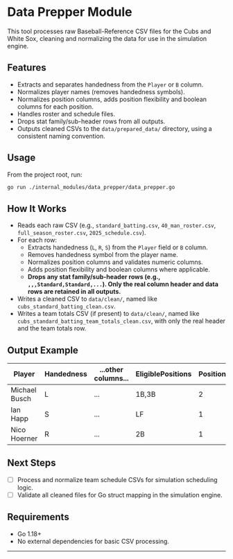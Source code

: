# Data Prepper Module

This tool processes raw Baseball-Reference CSV files for the Cubs and White Sox, cleaning and normalizing the data for use in the simulation engine.

## Features

- Extracts and separates handedness from the `Player` or `B` column.
- Normalizes player names (removes handedness symbols).
- Normalizes position columns, adds position flexibility and boolean columns for each position.
- Handles roster and schedule files.
- Drops stat family/sub-header rows from all outputs.
- Outputs cleaned CSVs to the `data/prepared_data/` directory, using a consistent naming convention.

## Usage

From the project root, run:

```sh
go run ./internal_modules/data_prepper/data_prepper.go
```

## How It Works

- Reads each raw CSV (e.g., `standard_batting.csv`, `40_man_roster.csv`, `full_season_roster.csv`, `2025_schedule.csv`).
- For each row:
  - Extracts handedness (`L`, `R`, `S`) from the `Player` field or `B` column.
  - Removes handedness symbol from the player name.
  - Normalizes position columns and validates numeric columns.
  - Adds position flexibility and boolean columns where applicable.
  - **Drops any stat family/sub-header rows (e.g., `,,,Standard,Standard,...`). Only the real column header and data rows are retained in all outputs.**
- Writes a cleaned CSV to `data/clean/`, named like `cubs_standard_batting_clean.csv`.
- Writes a team totals CSV (if present) to `data/clean/`, named like `cubs_standard_batting_team_totals_clean.csv`, with only the real header and the team totals row.

## Output Example

| Player           | Handedness | ...other columns... | EligiblePositions | PositionFlexibility | Is1B | Is2B | ... |
|------------------|------------|--------------------|-------------------|---------------------|------|------|-----|
| Michael Busch    | L          | ...                | 1B,3B             | 2                   | 1    | 0    | ... |
| Ian Happ         | S          | ...                | LF                | 1                   | 0    | 0    | ... |
| Nico Hoerner     | R          | ...                | 2B                | 1                   | 0    | 1    | ... |

## Next Steps

- [ ] Process and normalize team schedule CSVs for simulation scheduling logic.
- [ ] Validate all cleaned files for Go struct mapping in the simulation engine.

## Requirements

- Go 1.18+
- No external dependencies for basic CSV processing.

---